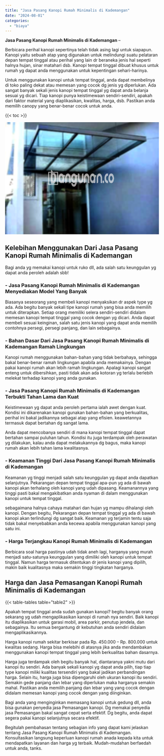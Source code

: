 ```yaml
---
title: "Jasa Pasang Kanopi Rumah Minimalis di Kademangan"
date: "2024-08-01"
categories: 
  - "biaya"
---
```


**Jasa Pasang Kanopi Rumah Minimalis di Kademangan** –

Berbicara perihal kanopi sepertinya telah tidak asing lagi untuk siapapun. Kanopi yaitu sebuah atap yang digunakan untuk melindungi suatu pelataran depan tempat tinggal atau perihal yang lain dr beraneka jenis hal seperti halnya hujan, sinar matahari dsb. Kanopi tempat tinggal dibuat khusus untuk rumah yg dapat anda menggunakan untuk kepentingan sehari-harinya.

Untuk menggunakan kanopi untuk tempat tinggal, anda dapat membelinya di toko paling dekat atau memesan yang cocok dg jenis yg diperlukan. Ada sangat banyak sekali jenis kanopi tempat tinggal yg dapat anda belanja sesuai yg dicari. Tiap kanopi punya keistimewaan sendiri-sendiri, apakah dari faktor material yang diaplikasikan, kwalitas, harga, dsb. Pastikan anda memilih canopy yang benar-benar cocok untuk anda.

{{< toc >}}

![Jasa Pasang Kanopi Rumah Minimalis di Kademangan](/images/harga-kanopi-minimalis-24.png)

## Kelebihan Menggunakan Dari Jasa Pasang Kanopi Rumah Minimalis di Kademangan

Bagi anda yg memakai kanopi untuk ruko dll, ada salah satu keunggulan yg dapat anda peroleh adalah sbb!

### \- Jasa Pasang Kanopi Rumah Minimalis di Kademangan Menyediakan Model Yang Banyak

Biasanya seseorang yang membeli kanopi menyaksikan dr aspek type yg ada. Ada begitu banyak sekali tipe kanopi rumah yang bisa anda memilih untuk diterapkan. Setiap orang memiliki selera sendiri-sendiri didalam memesan kanopi tempat tinggal yang cocok dengan yg dicari. Anda dapat membeli sesuai keinginan, salah satu jenis kanopi yang dapat anda memilih contohnya persegi, persegi panjang, dan lain sebagainya.

### \- Bahan Dasar Dari Jasa Pasang Kanopi Rumah Minimalis di Kademangan Ramah Lingkungan

Kanopi rumah menggunakan bahan-bahan yang tidak berbahaya, sehingga bakal benar-benar ramah lingkungan apabila anda memakainya. Dengan pakai kanopi rumah akan lebih ramah lingkungan. Apalagi kanopi sangat enteng untuk dibersihkan, pasti tidak akan ada kotoran yg terlalu berlebih melekat terhadap kanopi yang anda gunakan.

### \- Jasa Pasang Kanopi Rumah Minimalis di Kademangan Terbukti Tahan Lama dan Kuat

Keistimewaan yg dapat anda peroleh pertama ialah awet dengan kuat. Kondisi ini dikarenakan kanopi gunakan bahan-bahan yang berkualitas, perihal ini bakal jadikannya sebagai atap yang efisien. keawetannya termasuk dapat bertahan dg sangat lama.

Anda dapat mencobanya sendiri di mana kanopi tempat tinggal dapat bertahan sampai puluhan tahun. Kondisi itu juga terdampak oleh perawatan yg dilakukan, kalau anda dapat melakukannya dg bagus, maka kanopi rumah akan lebih tahan lama kwalitasnya.

### \- Keamanan Tinggi Dari Jasa Pasang Kanopi Rumah Minimalis di Kademangan

Keamanan yg tinggi menjadi salah satu keunggulan yg dapat anda dapatkan selanjutnya. Pekarangan depan tempat tinggal apa-pun yg ada di bawah kanopi akan terhalang oleh kanopi yang udah dipasang. Keamanannya yang tinggi pasti bakal mengakibatkan anda nyaman di dalam menggunakan kanopi untuk tempat tinggal.

sebagaimana halnya cahaya matahari dan hujan yg mampu dihalangi oleh kanopi. Dengan begitu, Pekarangan depan tempat tinggal yg ada di bawah kanopi akan terlindungi dg sangat baik. Keamanan yg terjamin tentu saja tidak bakal menyebabkan anda kecewa apabila menggunakan kanopi yang satu ini.

### \- Harga Terjangkau Kanopi Rumah Minimalis di Kademangan

Berbicara soal harga pastinya udah tidak aneh lagi, harganya yang murah menjadi satu-satunya keunggulan yang dimiliki oleh kanopi untuk tempat tinggal. Namun harga termasuk ditentukan dr jenis kanopi yang dipilih, makin baik kualitasnya maka semakin tinggi tingkatan harganya.

## Harga dan Jasa Pemasangan Kanopi Rumah Minimalis di Kademangan

{{< table-tables table="table2" >}}

Apakah tempat tinggal anda sudah gunakan kanopi? begitu banyak orang sekarang yg udah mengaplikasikan kanopi di rumah nya sendiri. Baik kanopi itu diaplikasikan untuk garasi mobil, area parkir, penutup jendela, dan sebagainya. Itu semua bergantung dr kebutuhan anda sendiri didalam mengaplikasikannya.

Harga kanopi rumah sekitar berkisar pada Rp. 450.000 – Rp. 800.000 untuk kwalitas sedang. Harga bisa melebihi di atasnya jika anda mendambakan menggunakan kanopi tempat tinggal yang lebih berkualitas bahan dasarnya.

Harga juga terdampak oleh begitu banyak hal, diantaranya yakni mutu dari kanopi itu sendiri. Ada banyak sekali kanopi yg dapat anda pilih, tiap tiap type kanopi miliki kualitas tersendiri yang bakal jadikan perbandingan harga. Selain itu, harga juga bisa dipengaruhi oleh ukuran kanopi itu sendiri. Semakin gede panjang dan lebar yang diperlukan maka harganya semakin mahal. Pastikan anda memilih panjang dan lebar yang yang cocok dengan didalam memesan kanopi yang cocok dengan yang diinginkan.

Bagi anda yang menginginkan memasang kanopi untuk gedung dll, anda bisa gunakan penyedia jasa Pemasangan kanopi. Dg memakai penyedia jasa Pemasangan bakal sangat cepat serta efektif. Dg begitu, anda dapat segera pakai kanopi selanjutnya secara efektif.

Begitulah pembahasan tentang sebagian info yang dapat kami jelaskan tentang Jasa Pasang Kanopi Rumah Minimalis di Kademangan. Konsultasikan langsung keperluan kanopi rumah anada kepada kita untuk mendapatkan layanan dan harga yg terbaik. Mudah-mudahan berfaedah untuk anda, tanks.
